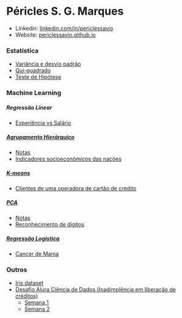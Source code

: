 # Péricles S. G. Marques
- Linkedin: [linkedin.com/in/periclessavio](https://www.linkedin.com/in/periclessavio/)
- Website: [periclessavio.github.io](https://periclessavio.github.io/)

### Estatística
- [Variância e desvio padrão](Estatística/variancia_desvio_padrao.md)
- [Qui-quadrado](Estatística/qui_quadrado.md)
- [Teste de Hipótese](Estatística/teste_hipotese.md)

### Machine Learning

##### Regressão Linear
 - [Experiência vs Salário](Outros/experiencia_vs_salario.ipynb)


##### [Agrupamento Hierárquico](Machine%20Learning/Agrupamento%20Hier%C3%A1rquico/README.md)
- [Notas](Machine%20Learning/Agrupamento%20Hier%C3%A1rquico/notas_alunos.ipynb)
- [Indicadores socioeconômicos das nações](Machine%20Learning/Agrupamento%20Hier%C3%A1rquico/indicadores_socioeconomicos_paises.ipynb)


##### [K-means](Machine%20Learning/K-means/README.md)
- [Clientes de uma operadora de cartão de crédito](Machine%20Learning/K-means/cartao_de_credito.ipynb)


##### [PCA](Machine%20Learning/PCA/README.md)
- [Notas](Machine%20Learning/PCA/notas.ipynb)
- [Reconhecimento de dígitos](Machine%20Learning/PCA/digitos.ipynb)


##### [Regressão Logística](Machine%20Learning/Regressão%20Logística/README.md)
- [Cancer de Mama](Machine%20Learning/Regressão%20Logística/cancer_mama.ipynb)


### Outros
 - [Iris dataset](Outros/iris_dataset.ipynb)
 - [Desafio Alura Ciência de Dados (Inadimplência em liberação de créditos)](https://github.com/PericlesSavio/Jupyter_Notebook/tree/main/Desafio%20Alura)
    - [Semana 1](Desafio%20Alura/semana_1.ipynb)
    - [Semana 2](Desafio%20Alura/semana_2.ipynb)